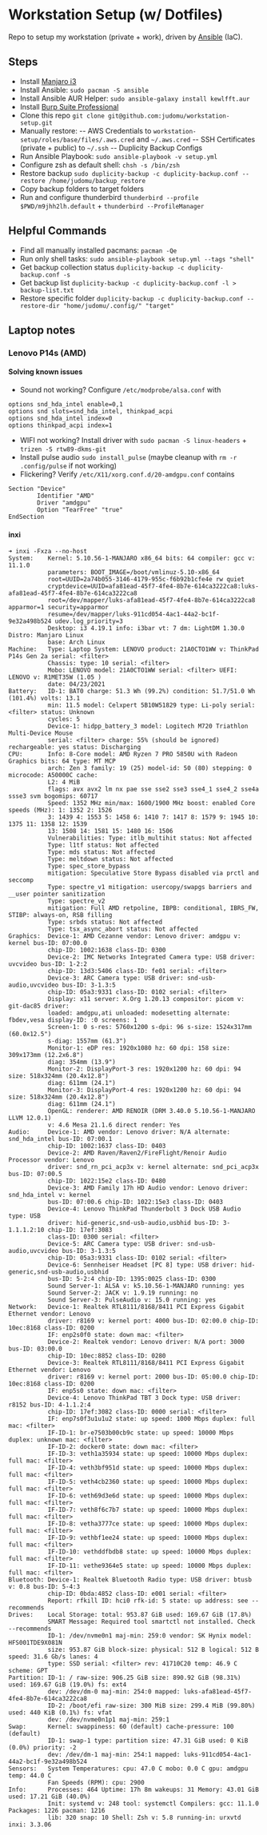 # Workstation Setup (w/ Dotfiles)

Repo to setup my workstation (private + work), driven by [Ansible](https://www.ansible.com/) (IaC).

## Steps

- Install [Manjaro i3](https://www.manjaro.org/downloads/community/i3/)
- Install Ansible: `sudo pacman -S ansible`
- Install Ansible AUR Helper: `sudo ansible-galaxy install kewlfft.aur`
- Install [Burp Suite Professional](https://portswigger.net/burp/pro)
- Clone this repo `git clone git@github.com:judomu/workstation-setup.git`
- Manually restore:
-- AWS Credentials to `workstation-setup/roles/base/files/.aws.cred` and `~/.aws.cred`
-- SSH Certificates (private + public) to `~/.ssh`
-- Duplicity Backup Configs
- Run Ansible Playbook: `sudo ansible-playbook -v setup.yml`
- Configure zsh as default shell: `chsh -s /bin/zsh`
- Restore backup `sudo duplicity-backup -c duplicity-backup.conf --restore /home/judomu/backup_restore`
- Copy backup folders to target folders
- Run and configure thunderbird `thunderbird --profile $PWD/m9jhh2lh.default` + `thunderbird --ProfileManager`

## Helpful Commands

- Find all manually installed pacmans: `pacman -Qe`
- Run only shell tasks: `sudo ansible-playbook setup.yml --tags "shell"`
- Get backup collection status `duplicity-backup -c duplicity-backup.conf -s`
- Get backup list `duplicity-backup -c duplicity-backup.conf -l > backup-list.txt`
- Restore specific folder `duplicity-backup -c duplicity-backup.conf --restore-dir "home/judomu/.config/" "target"`

## Laptop notes

### Lenovo P14s (AMD)

#### Solving known issues

- Sound not working? Configure `/etc/modprobe/alsa.conf` with
```
options snd_hda_intel enable=0,1
options snd slots=snd_hda_intel, thinkpad_acpi
options snd_hda_intel index=0
options thinkpad_acpi index=1
```
- WIFI not working? Install driver with `sudo pacman -S linux-headers` + `trizen -S rtw89-dkms-git`
- Install pulse audio `sudo install_pulse` (maybe cleanup with `rm -r .config/pulse` if not working)
- Flickering? Verify `/etc/X11/xorg.conf.d/20-amdgpu.conf` contains
```
Section "Device"
        Identifier "AMD"
        Driver "amdgpu"
        Option "TearFree" "true"
EndSection
```

#### inxi

```
➜ inxi -Fxza --no-host                        
System:    Kernel: 5.10.56-1-MANJARO x86_64 bits: 64 compiler: gcc v: 11.1.0
           parameters: BOOT_IMAGE=/boot/vmlinuz-5.10-x86_64
           root=UUID=2a74b055-3146-4179-955c-f6b92b1cfe4e rw quiet
           cryptdevice=UUID=afa81ead-45f7-4fe4-8b7e-614ca3222ca8:luks-afa81ead-45f7-4fe4-8b7e-614ca3222ca8
           root=/dev/mapper/luks-afa81ead-45f7-4fe4-8b7e-614ca3222ca8 apparmor=1 security=apparmor
           resume=/dev/mapper/luks-911cd054-4ac1-44a2-bc1f-9e32a498b524 udev.log_priority=3
           Desktop: i3 4.19.1 info: i3bar vt: 7 dm: LightDM 1.30.0 Distro: Manjaro Linux
           base: Arch Linux
Machine:   Type: Laptop System: LENOVO product: 21A0CTO1WW v: ThinkPad P14s Gen 2a serial: <filter>
           Chassis: type: 10 serial: <filter>
           Mobo: LENOVO model: 21A0CTO1WW serial: <filter> UEFI: LENOVO v: R1MET35W (1.05 )
           date: 04/23/2021
Battery:   ID-1: BAT0 charge: 51.3 Wh (99.2%) condition: 51.7/51.0 Wh (101.4%) volts: 13.1
           min: 11.5 model: Celxpert 5B10W51829 type: Li-poly serial: <filter> status: Unknown
           cycles: 5
           Device-1: hidpp_battery_3 model: Logitech M720 Triathlon Multi-Device Mouse
           serial: <filter> charge: 55% (should be ignored) rechargeable: yes status: Discharging
CPU:       Info: 8-Core model: AMD Ryzen 7 PRO 5850U with Radeon Graphics bits: 64 type: MT MCP
           arch: Zen 3 family: 19 (25) model-id: 50 (80) stepping: 0 microcode: A50000C cache:
           L2: 4 MiB
           flags: avx avx2 lm nx pae sse sse2 sse3 sse4_1 sse4_2 sse4a ssse3 svm bogomips: 60717
           Speed: 1352 MHz min/max: 1600/1900 MHz boost: enabled Core speeds (MHz): 1: 1352 2: 1526
           3: 1439 4: 1553 5: 1458 6: 1410 7: 1417 8: 1579 9: 1945 10: 1375 11: 1358 12: 1539
           13: 1508 14: 1581 15: 1480 16: 1506
           Vulnerabilities: Type: itlb_multihit status: Not affected
           Type: l1tf status: Not affected
           Type: mds status: Not affected
           Type: meltdown status: Not affected
           Type: spec_store_bypass
           mitigation: Speculative Store Bypass disabled via prctl and seccomp
           Type: spectre_v1 mitigation: usercopy/swapgs barriers and __user pointer sanitization
           Type: spectre_v2
           mitigation: Full AMD retpoline, IBPB: conditional, IBRS_FW, STIBP: always-on, RSB filling
           Type: srbds status: Not affected
           Type: tsx_async_abort status: Not affected
Graphics:  Device-1: AMD Cezanne vendor: Lenovo driver: amdgpu v: kernel bus-ID: 07:00.0
           chip-ID: 1002:1638 class-ID: 0300
           Device-2: IMC Networks Integrated Camera type: USB driver: uvcvideo bus-ID: 1-2:2
           chip-ID: 13d3:5406 class-ID: fe01 serial: <filter>
           Device-3: ARC Camera type: USB driver: snd-usb-audio,uvcvideo bus-ID: 3-1.3:5
           chip-ID: 05a3:9331 class-ID: 0102 serial: <filter>
           Display: x11 server: X.Org 1.20.13 compositor: picom v: git-dac85 driver:
           loaded: amdgpu,ati unloaded: modesetting alternate: fbdev,vesa display-ID: :0 screens: 1
           Screen-1: 0 s-res: 5760x1200 s-dpi: 96 s-size: 1524x317mm (60.0x12.5")
           s-diag: 1557mm (61.3")
           Monitor-1: eDP res: 1920x1080 hz: 60 dpi: 158 size: 309x173mm (12.2x6.8")
           diag: 354mm (13.9")
           Monitor-2: DisplayPort-3 res: 1920x1200 hz: 60 dpi: 94 size: 518x324mm (20.4x12.8")
           diag: 611mm (24.1")
           Monitor-3: DisplayPort-4 res: 1920x1200 hz: 60 dpi: 94 size: 518x324mm (20.4x12.8")
           diag: 611mm (24.1")
           OpenGL: renderer: AMD RENOIR (DRM 3.40.0 5.10.56-1-MANJARO LLVM 12.0.1)
           v: 4.6 Mesa 21.1.6 direct render: Yes
Audio:     Device-1: AMD vendor: Lenovo driver: N/A alternate: snd_hda_intel bus-ID: 07:00.1
           chip-ID: 1002:1637 class-ID: 0403
           Device-2: AMD Raven/Raven2/FireFlight/Renoir Audio Processor vendor: Lenovo
           driver: snd_rn_pci_acp3x v: kernel alternate: snd_pci_acp3x bus-ID: 07:00.5
           chip-ID: 1022:15e2 class-ID: 0480
           Device-3: AMD Family 17h HD Audio vendor: Lenovo driver: snd_hda_intel v: kernel
           bus-ID: 07:00.6 chip-ID: 1022:15e3 class-ID: 0403
           Device-4: Lenovo ThinkPad Thunderbolt 3 Dock USB Audio type: USB
           driver: hid-generic,snd-usb-audio,usbhid bus-ID: 3-1.1.1.2:10 chip-ID: 17ef:3083
           class-ID: 0300 serial: <filter>
           Device-5: ARC Camera type: USB driver: snd-usb-audio,uvcvideo bus-ID: 3-1.3:5
           chip-ID: 05a3:9331 class-ID: 0102 serial: <filter>
           Device-6: Sennheiser Headset [PC 8] type: USB driver: hid-generic,snd-usb-audio,usbhid
           bus-ID: 5-2:4 chip-ID: 1395:0025 class-ID: 0300
           Sound Server-1: ALSA v: k5.10.56-1-MANJARO running: yes
           Sound Server-2: JACK v: 1.9.19 running: no
           Sound Server-3: PulseAudio v: 15.0 running: yes
Network:   Device-1: Realtek RTL8111/8168/8411 PCI Express Gigabit Ethernet vendor: Lenovo
           driver: r8169 v: kernel port: 4000 bus-ID: 02:00.0 chip-ID: 10ec:8168 class-ID: 0200
           IF: enp2s0f0 state: down mac: <filter>
           Device-2: Realtek vendor: Lenovo driver: N/A port: 3000 bus-ID: 03:00.0
           chip-ID: 10ec:8852 class-ID: 0280
           Device-3: Realtek RTL8111/8168/8411 PCI Express Gigabit Ethernet vendor: Lenovo
           driver: r8169 v: kernel port: 2000 bus-ID: 05:00.0 chip-ID: 10ec:8168 class-ID: 0200
           IF: enp5s0 state: down mac: <filter>
           Device-4: Lenovo ThinkPad TBT 3 Dock type: USB driver: r8152 bus-ID: 4-1.1.2:4
           chip-ID: 17ef:3082 class-ID: 0000 serial: <filter>
           IF: enp7s0f3u1u1u2 state: up speed: 1000 Mbps duplex: full mac: <filter>
           IF-ID-1: br-e7503b00cb9c state: up speed: 10000 Mbps duplex: unknown mac: <filter>
           IF-ID-2: docker0 state: down mac: <filter>
           IF-ID-3: veth1a35934 state: up speed: 10000 Mbps duplex: full mac: <filter>
           IF-ID-4: veth3bf951d state: up speed: 10000 Mbps duplex: full mac: <filter>
           IF-ID-5: veth4cb2360 state: up speed: 10000 Mbps duplex: full mac: <filter>
           IF-ID-6: veth69d3e6d state: up speed: 10000 Mbps duplex: full mac: <filter>
           IF-ID-7: veth8f6c7b7 state: up speed: 10000 Mbps duplex: full mac: <filter>
           IF-ID-8: vetha3777ce state: up speed: 10000 Mbps duplex: full mac: <filter>
           IF-ID-9: vethbf1ee24 state: up speed: 10000 Mbps duplex: full mac: <filter>
           IF-ID-10: vethddfbdb8 state: up speed: 10000 Mbps duplex: full mac: <filter>
           IF-ID-11: vethe9364e5 state: up speed: 10000 Mbps duplex: full mac: <filter>
Bluetooth: Device-1: Realtek Bluetooth Radio type: USB driver: btusb v: 0.8 bus-ID: 5-4:3
           chip-ID: 0bda:4852 class-ID: e001 serial: <filter>
           Report: rfkill ID: hci0 rfk-id: 5 state: up address: see --recommends
Drives:    Local Storage: total: 953.87 GiB used: 169.67 GiB (17.8%)
           SMART Message: Required tool smartctl not installed. Check --recommends
           ID-1: /dev/nvme0n1 maj-min: 259:0 vendor: SK Hynix model: HFS001TDE9X081N
           size: 953.87 GiB block-size: physical: 512 B logical: 512 B speed: 31.6 Gb/s lanes: 4
           type: SSD serial: <filter> rev: 41710C20 temp: 46.9 C scheme: GPT
Partition: ID-1: / raw-size: 906.25 GiB size: 890.92 GiB (98.31%) used: 169.67 GiB (19.0%) fs: ext4
           dev: /dev/dm-0 maj-min: 254:0 mapped: luks-afa81ead-45f7-4fe4-8b7e-614ca3222ca8
           ID-2: /boot/efi raw-size: 300 MiB size: 299.4 MiB (99.80%) used: 440 KiB (0.1%) fs: vfat
           dev: /dev/nvme0n1p1 maj-min: 259:1
Swap:      Kernel: swappiness: 60 (default) cache-pressure: 100 (default)
           ID-1: swap-1 type: partition size: 47.31 GiB used: 0 KiB (0.0%) priority: -2
           dev: /dev/dm-1 maj-min: 254:1 mapped: luks-911cd054-4ac1-44a2-bc1f-9e32a498b524
Sensors:   System Temperatures: cpu: 47.0 C mobo: 0.0 C gpu: amdgpu temp: 44.0 C
           Fan Speeds (RPM): cpu: 2900
Info:      Processes: 464 Uptime: 17h 8m wakeups: 31 Memory: 43.01 GiB used: 17.21 GiB (40.0%)
           Init: systemd v: 248 tool: systemctl Compilers: gcc: 11.1.0 Packages: 1226 pacman: 1216
           lib: 320 snap: 10 Shell: Zsh v: 5.8 running-in: urxvtd inxi: 3.3.06
```
